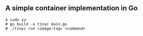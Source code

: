 ## A simple container implementation in Go

```
$ sudo su
# go build -o tinyc main.go
# ./tinyc run <image:tag> <command>
```
